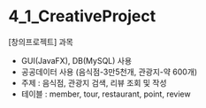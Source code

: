 # 4_1_CreativeProject

[창의프로젝트] 과목

- GUI(JavaFX), DB(MySQL) 사용
- 공공데이터 사용 (음식점-3만5천개, 관광지-약 600개)
- 주제 : 음식점, 관광지 검색, 리뷰 조회 및 작성
- 테이블 : member, tour, restaurant, point, review

